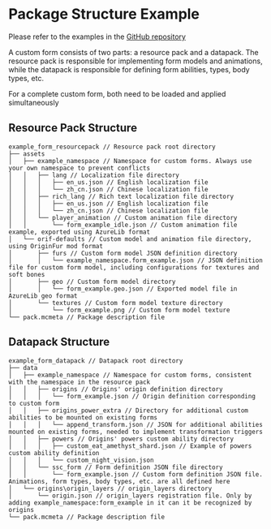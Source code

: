 # Package Structure Example

Please refer to the examples in the [GitHub repository](https://github.com/onixary/shape-shifter-curse-fabric/tree/master/custom_form_pack_example)

A custom form consists of two parts: a resource pack and a datapack. The resource pack is responsible for implementing form models and animations, while the datapack is responsible for defining form abilities, types, body types, etc.

For a complete custom form, both need to be loaded and applied simultaneously

## Resource Pack Structure

```
example_form_resourcepack // Resource pack root directory
├── assets 
│   ├── example_namespace // Namespace for custom forms. Always use your own namespace to prevent conflicts
│   │   ├── lang // Localization file directory
│   │   │   ├── en_us.json // English localization file
│   │   │   └── zh_cn.json // Chinese localization file
│   │   ├── rich_lang // Rich text localization file directory
│   │   │   ├── en_us.json // English localization file
│   │   │   └── zh_cn.json // Chinese localization file
│   │   └── player_animation // Custom animation file directory
│   │       └── form_example_idle.json // Custom animation file example, exported using AzureLib format
│   └── orif-defaults // Custom model and animation file directory, using OriginFur mod format
│       ├── furs // Custom form model JSON definition directory
│       │   └── example_namespace.form_example.json // JSON definition file for custom form model, including configurations for textures and soft bones
│       ├── geo // Custom form model directory
│       │   └── form_example.geo.json // Exported model file in AzureLib geo format
│       └── textures // Custom form model texture directory
│           └── form_example.png // Custom form model texture
└── pack.mcmeta // Package description file
```

## Datapack Structure

```
example_form_datapack // Datapack root directory
├── data
│   ├── example_namespace // Namespace for custom forms, consistent with the namespace in the resource pack
│   │   ├── origins // Origins' origin definition directory
│   │   │   └── form_example.json // Origin definition corresponding to custom form
│   │   ├── origins_power_extra // Directory for additional custom abilities to be mounted on existing forms
│   │   │   └── append_transform.json // JSON for additional abilities mounted on existing forms, needed to implement transformation triggers
│   │   ├── powers // Origins' powers custom ability directory
│   │   │   ├── custom_eat_amethyst_shard.json // Example of powers custom ability definition
│   │   │   └── custom_night_vision.json
│   │   └── ssc_form // Form definition JSON file directory
│   │       └── form_example.json // Custom form definition JSON file. Animations, form types, body types, etc. are all defined here
│   └── origins\origin_layers // origin_layers directory
│       └── origin.json // origin_layers registration file. Only by adding example_namespace:form_example in it can it be recognized by origins
└── pack.mcmeta // Package description file

```